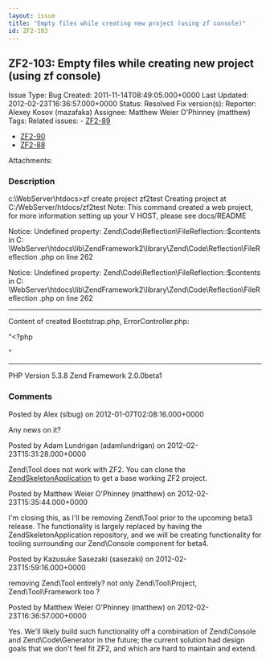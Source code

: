 ```yaml
---
layout: issue
title: "Empty files while creating new project (using zf console)"
id: ZF2-103
---
```


ZF2-103: Empty files while creating new project (using zf console)
------------------------------------------------------------------

 Issue Type: Bug Created: 2011-11-14T08:49:05.000+0000 Last Updated: 2012-02-23T16:36:57.000+0000 Status: Resolved Fix version(s): 
 Reporter:  Alexey Kosov (mazafaka)  Assignee:  Matthew Weier O'Phinney (matthew)  Tags: 
 Related issues: - [ZF2-89](/issues/browse/ZF2-89)
- [ZF2-90](/issues/browse/ZF2-90)
- [ZF2-88](/issues/browse/ZF2-88)
 
 Attachments: 
### Description

c:\\WebServer\\htdocs>zf create project zf2test Creating project at <a>C:/WebServer/htdocs/zf2test</a> Note: This command created a web project, for more information setting up your V HOST, please see docs/README

Notice: Undefined property: Zend\\Code\\Reflection\\FileReflection::$contents in C: \\WebServer\\htdocs\\lib\\ZendFramework2\\library\\Zend\\Code\\Reflection\\FileReflection .php on line 262

Notice: Undefined property: Zend\\Code\\Reflection\\FileReflection::$contents in C: \\WebServer\\htdocs\\lib\\ZendFramework2\\library\\Zend\\Code\\Reflection\\FileReflection .php on line 262

- - - - - -

Content of created Bootstrap.php, ErrorController.php:

"<?php

"

- - - - - -

PHP Version 5.3.8 Zend Framework 2.0.0beta1

 

 

### Comments

Posted by Alex (slbug) on 2012-01-07T02:08:16.000+0000

Any news on it?

 

 

Posted by Adam Lundrigan (adamlundrigan) on 2012-02-23T15:31:28.000+0000

Zend\\Tool does not work with ZF2. You can clone the [ZendSkeletonApplication](https://github.com/zendframework/ZendSkeletonApplication) to get a base working ZF2 project.

 

 

Posted by Matthew Weier O'Phinney (matthew) on 2012-02-23T15:35:44.000+0000

I'm closing this, as I'll be removing Zend\\Tool prior to the upcoming beta3 release. The functionality is largely replaced by having the ZendSkeletonApplication repository, and we will be creating functionality for tooling surrounding our Zend\\Console component for beta4.

 

 

Posted by Kazusuke Sasezaki (sasezaki) on 2012-02-23T15:59:16.000+0000

removing Zend\\Tool entirely? not only Zend\\Tool\\Project, Zend\\Tool\\Framework too ?

 

 

Posted by Matthew Weier O'Phinney (matthew) on 2012-02-23T16:36:57.000+0000

Yes. We'll likely build such functionality off a combination of Zend\\Console and Zend\\Code\\Generator in the future; the current solution had design goals that we don't feel fit ZF2, and which are hard to maintain and extend.

 

 